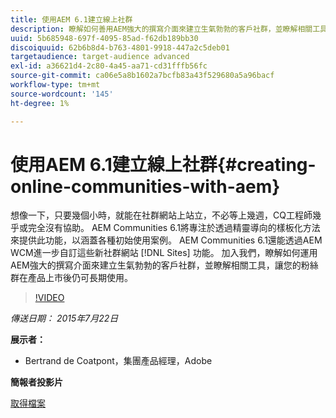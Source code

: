 ```yaml
---
title: 使用AEM 6.1建立線上社群
description: 瞭解如何善用AEM強大的撰寫介面來建立生氣勃勃的客戶社群，並瞭解相關工具，以便在產品上市後維持粉絲群的互動。
uuid: 5b685948-697f-4095-85ad-f62db189bb30
discoiquuid: 62b6b8d4-b763-4801-9918-447a2c5deb01
targetaudience: target-audience advanced
exl-id: a36621d4-2c80-4a45-aa71-cd31fffb56fc
source-git-commit: ca06e5a8b1602a7bcfb83a43f529680a5a96bacf
workflow-type: tm+mt
source-wordcount: '145'
ht-degree: 1%

---
```


# 使用AEM 6.1建立線上社群{#creating-online-communities-with-aem}

想像一下，只要幾個小時，就能在社群網站上站立，不必等上幾週，CQ工程師幾乎或完全沒有協助。 AEM Communities 6.1將專注於透過精靈導向的樣板化方法來提供此功能，以涵蓋各種初始使用案例。 AEM Communities 6.1還能透過AEM WCM進一步自訂這些新社群網站 [!DNL Sites] 功能。 加入我們，瞭解如何運用AEM強大的撰寫介面來建立生氣勃勃的客戶社群，並瞭解相關工具，讓您的粉絲群在產品上市後仍可長期使用。

>[!VIDEO](https://video.tv.adobe.com/v/19381/?quality=9)

*傳送日期： 2015年7月22日*

**展示者：**

* Bertrand de Coatpont，集團產品經理，Adobe

**簡報者投影片**

[取得檔案](assets/aem-6-1-communities-gems.pdf)
<!--
[Get back to the Overview](https://helpx.adobe.com/experience-manager/kt/eseminars/gems/aem-index.html)
-->

